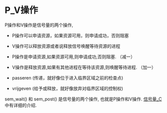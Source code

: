 # P_V操作

P操作和V操作是信号量的两个操作,

* P操作可以申请资源，如果资源可用，则申请成功，否则阻塞
* V操作可以释放资源或者说释放信号唤醒等待资源的进程

* P操作是申请资源,如果资源可用,则申请成功,否则阻塞. （减一）
* V操作是释放资源,如果有其他进程在等待该资源,则唤醒等待进程. （加一）


* passeren (传递，就好像位于进入临界区域之前的检查点)
* vrijgeven (给予或释放，就好像放弃对临界区域的控制权)

sem_wait() 和 sem_post() 是信号量的两个操作, 也就是P操作和V操作. [信号量_C](信号量_C.md) 中有详细的介绍.

